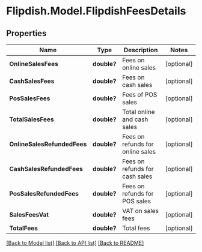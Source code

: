 # Flipdish.Model.FlipdishFeesDetails
## Properties

Name | Type | Description | Notes
------------ | ------------- | ------------- | -------------
**OnlineSalesFees** | **double?** | Fees on online sales | [optional] 
**CashSalesFees** | **double?** | Fees on cash sales | [optional] 
**PosSalesFees** | **double?** | Fees of POS sales | [optional] 
**TotalSalesFees** | **double?** | Total online and cash sales | [optional] 
**OnlineSalesRefundedFees** | **double?** | Fees on refunds for online sales | [optional] 
**CashSalesRefundedFees** | **double?** | Fees on refunds for cash sales | [optional] 
**PosSalesRefundedFees** | **double?** | Fees on refunds for POS sales | [optional] 
**SalesFeesVat** | **double?** | VAT on sales fees | [optional] 
**TotalFees** | **double?** | Total fees | [optional] 

[[Back to Model list]](../README.md#documentation-for-models) [[Back to API list]](../README.md#documentation-for-api-endpoints) [[Back to README]](../README.md)

